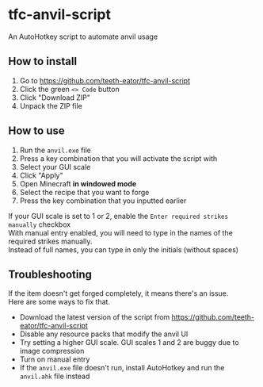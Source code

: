 # tfc-anvil-script
An AutoHotkey script to automate anvil usage

## How to install
1. Go to https://github.com/teeth-eator/tfc-anvil-script
2. Click the green `<> Code` button
3. Click "Download ZIP"
4. Unpack the ZIP file

## How to use
1. Run the `anvil.exe` file
2. Press a key combination that you will activate the script with
3. Select your GUI scale
4. Click "Apply"
5. Open Minecraft **in windowed mode**
6. Select the recipe that you want to forge
7. Press the key combination that you inputted earlier

If your GUI scale is set to 1 or 2, enable the `Enter required strikes manually` checkbox  
With manual entry enabled, you will need to type in the names of the required strikes manually.  
Instead of full names, you can type in only the initials (without spaces)


## Troubleshooting
If the item doesn't get forged completely, it means there's an issue.  
Here are some ways to fix that.  
- Download the latest version of the script from https://github.com/teeth-eator/tfc-anvil-script
- Disable any resource packs that modify the anvil UI
- Try setting a higher GUI scale. GUI scales 1 and 2 are buggy due to image compression
- Turn on manual entry
- If the `anvil.exe` file doesn't run, install AutoHotkey and run the `anvil.ahk` file instead
